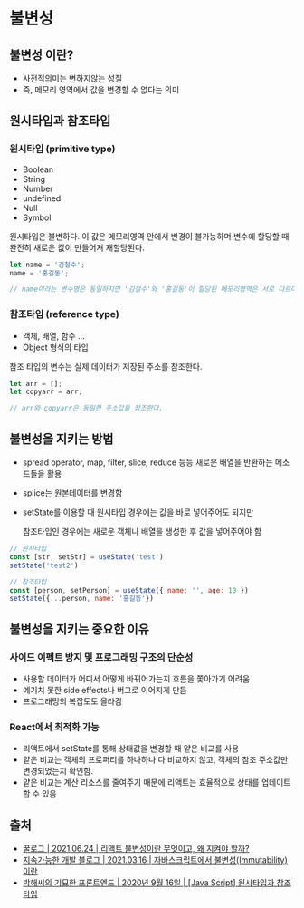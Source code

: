 # 불변성

## 불변성 이란?

* 사전적의미는 변하지않는 성질
* 즉, 메모리 영역에서 값을 변경할 수 없다는 의미

## 원시타입과 참조타입

### 원시타입 (primitive type)

* Boolean
* String
* Number
* undefined
* Null
* Symbol

원시타입은 불변하다. 이 값은 메모리영역 안에서 변경이 불가능하며 변수에 할당할 때 완전히 새로운 값이 만들어져 재할당된다.

```javascript
let name = '김철수';
name = '홍길동';

// name이라는 변수명은 동일하지만 '김철수'와 '홍길동'이 할당된 메모리영역은 서로 다르다.
```

### 참조타입 (reference type)

* 객체, 배열, 함수 ...
* Object 형식의 타입

참조 타입의 변수는 실제 데이터가 저장된 주소를 참조한다.

```javascript
let arr = [];
let copyarr = arr;

// arr와 copyarr은 동일한 주소값을 참조한다.
```

## 불변성을 지키는 방법

* spread operator, map, filter, slice, reduce 등등 새로운 배열을 반환하는 메소드들을 활용
* splice는 원본데이터를 변경함
*   setState를 이용할 때 원시타입 경우에는 값을 바로 넣어주어도 되지만

    참조타입인 경우에는 새로운 객체나 배열을 생성한 후 값을 넣어주어야 함

```javascript
// 원시타입
const [str, setStr] = useState('test')
setState('test2')

// 참조타입
const [person, setPerson] = useState({ name: '', age: 10 })
setState({...person, name: '홍길동'})
```

## 불변성을 지키는 중요한 이유

### 사이드 이펙트 방지 및 프로그래밍 구조의 단순성

* 사용할 데이터가 어디서 어떻게 바뀌어가는지 흐름을 쫓아가기 어려움
* 예기치 못한 side effects나 버그로 이어지게 만듬
* 프로그래밍의 복잡도도 올라감

### React에서 최적화 가능

* 리액트에서 setState를 통해 상태값을 변경할 때 얕은 비교를 사용
* 얕은 비교는 객체의 프로퍼티를 하나하나 다 비교하지 않고, 객체의 참조 주소값만 변경되었는지 확인함.
* 얕은 비교는 계산 리소스를 줄여주기 때문에 리액트는 효율적으로 상태를 업데이트 할 수 있음

## 출처

* [꿀로그 | 2021.06.24 | 리액트 불변성이란 무엇이고, 왜 지켜야 할까?](https://hsp0418.tistory.com/171)
* [지속가능한 개발 블로그 | 2021.03.16 | 자바스크립트에서 불변성(Immutability)이란](https://sustainable-dev.tistory.com/156)
* [박해씨의 기묘한 프론트엔드 | 2020년 9월 16일 | \[Java Script\] 원시타입과 참조타입](https://velog.io/@nomadhash/Java-Script-%EA%B9%8A%EC%9D%80-%EB%B3%B5%EC%82%AC%EC%99%80-%EC%96%95%EC%9D%80-%EB%B3%B5%EC%82%AC)
